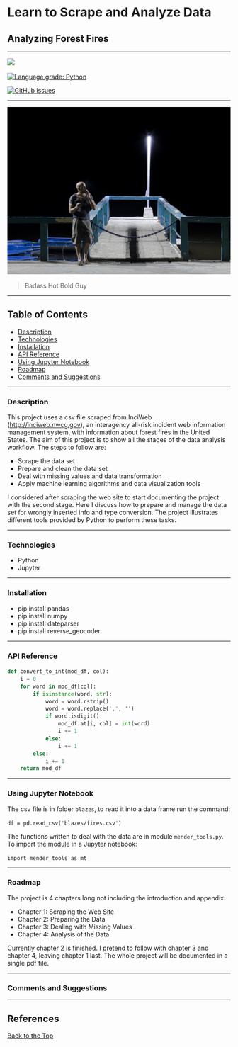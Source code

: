 # Learn to Scrape and Analyze Data

## Analyzing Forest Fires

---

![](https://img.shields.io/badge/made_by-Ringdealer-blue)

[![Language grade: Python](https://img.shields.io/lgtm/grade/python/g/Ringdealer/forest-fires.svg?logo=lgtm&logoWidth=18)](https://lgtm.com/projects/g/Ringdealer/forest-fires/context:python)

[![GitHub issues](https://img.shields.io/github/issues/Ringdealer/forest-fires?style=plastic)](https://github.com/Ringdealer/forest-fires/issues)



---
<img src="./High.jpg">

> Badass Hot Bold Guy
---

## Table of Contents
- [Description](#description)
- [Technologies](#technologies)
- [Installation](#installation)
- [API Reference](#api-reference)
- [Using Jupyter Notebook](#jupyter)
- [Roadmap](#roadmap)
- [Comments and Suggestions](#comments)


---

### Description
This project uses a csv file scraped from InciWeb (http://inciweb.nwcg.gov), an interagency all-risk incident web information management system, with information about forest fires in the United States. The aim of this project is to show all the stages of the data analysis workflow. The steps to follow are:

- Scrape the data set
- Prepare and clean the data set
- Deal with missing values and data transformation
- Apply machine learning algorithms and data visualization tools

I considered after scraping the web site to start documenting the project with the second stage. Here I discuss how to prepare and manage the data set for wrongly inserted info and type conversion. The project illustrates different tools provided by Python to perform these tasks.

---

### Technologies
- Python
- Jupyter

---

### Installation
- pip install pandas
- pip install numpy
- pip install dateparser
- pip install reverse_geocoder

---

### API Reference
```python
def convert_to_int(mod_df, col):
    i = 0
    for word in mod_df[col]:
        if isinstance(word, str):
            word = word.rstrip()
            word = word.replace(',', '')
            if word.isdigit():
                mod_df.at[i, col] = int(word)
                i += 1
            else:
                i += 1
        else:
            i += 1
    return mod_df
```
---
### Using Jupyter Notebook

The csv file is in folder `blazes`, to read it into a data frame run the command:

`df = pd.read_csv('blazes/fires.csv')`

 The functions written to deal with the data are in module `mender_tools.py`. To import the module in a Jupyter notebook:

 `import mender_tools as mt`

---
### Roadmap
The project is 4 chapters long not including the  introduction and appendix: 

- Chapter 1: Scraping the Web Site
- Chapter 2: Preparing the Data
- Chapter 3: Dealing with Missing Values 
- Chapter 4: Analysis of the Data



Currently chapter 2 is finished. I pretend to follow with chapter 3 and chapter 4, leaving chapter 1 last. The whole project will be documented in a single pdf file.

---
### Comments and Suggestions

---


## References

[Back to the Top](#Learn-to-Scrape-and-Analyze-Data)


